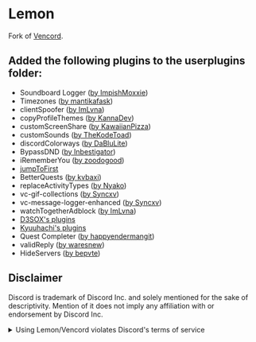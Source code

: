 # Lemon

Fork of [Vencord](https://github.com/Vendicated/Vencord).

## Added the following plugins to the userplugins folder:

-   Soundboard Logger ([by ImpishMoxxie](https://github.com/ImpishMoxxie/SoundBoardLogger))
-   Timezones ([by mantikafask](https://github.com/Vendicated/Vencord/pull/376))
-   clientSpoofer ([by ImLvna](https://codeberg.org/Lunaa/vencord/src/branch/clientSpoofer))
-   copyProfileThemes ([by KannaDev](https://github.com/Vendicated/Vencord/pull/1452))
-   customScreenShare ([by KawaiianPizza](https://github.com/Vendicated/Vencord/pull/2094))
-   customSounds ([by TheKodeToad](https://github.com/Vendicated/Vencord/pull/1765))
-   discordColorways ([by DaBluLite](https://github.com/Vendicated/Vencord/pull/1448))
-   BypassDND ([by Inbestigator](https://github.com/Vendicated/Vencord/pull/2239))
-   iRememberYou ([by zoodogood](https://github.com/zoodogood/vencord-plugins))
-   [jumpToFirst](https://github.com/Slightlyxz/lemon/tree/main/src/userplugins/jumpToFirst)
-   BetterQuests ([by kvbaxi](https://github.com/Vendicated/Vencord/pull/2380))
-   replaceActivityTypes ([by Nyako](https://github.com/nyakowint/replaceActivityTypes))
-   vc-gif-collections ([by Syncxv](https://github.com/Syncxv/vc-gif-collections))
-   vc-message-logger-enhanced ([by Syncxv](https://github.com/Syncxv/vc-message-logger-enhanced))
-   watchTogetherAdblock ([by ImLvna](https://github.com/Vendicated/Vencord/pull/2021))
-   [D3SOX's plugins](https://github.com/D3SOX/vencord-userplugins)
-   [Kyuuhachi's plugins](https://github.com/Kyuuhachi/VencordPlugins)
-   Quest Completer ([by happyendermangit](https://github.com/Wumpus-University/QuestsCompleter))
-   validReply ([by waresnew](https://github.com/waresnew/Vencord/tree/validReply))
-   HideServers ([by bepvte](https://github.com/bepvte/Vencord/tree/server-hider))

## Disclaimer

Discord is trademark of Discord Inc. and solely mentioned for the sake of descriptivity.
Mention of it does not imply any affiliation with or endorsement by Discord Inc.

<details>
<summary>Using Lemon/Vencord violates Discord's terms of service</summary>

Client modifications are against Discord’s Terms of Service.

However, Discord is pretty indifferent about them and there are no known cases of users getting banned for using client mods! So you should generally be fine as long as you don’t use any plugins that implement abusive behaviour. But no worries, all inbuilt plugins are safe to use!

Regardless, if your account is very important to you and it getting disabled would be a disaster for you, you should probably not use any client mods (not exclusive to Suncord), just to be safe

Additionally, make sure not to post screenshots with Suncord in a server where you might get banned for it

</details>
